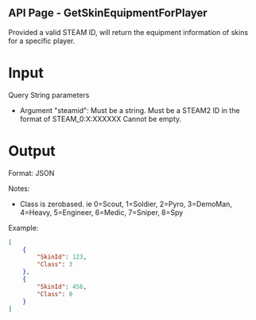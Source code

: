 ## API Page - GetSkinEquipmentForPlayer ##

Provided a valid STEAM ID, will return the equipment information of skins for a specific player.

# Input 
Query String parameters

- Argument "steamid":
	Must be a string. 
	Must be a STEAM2 ID in the format of STEAM_0:X:XXXXXX 
	Cannot be empty.

# Output 
Format: JSON

Notes: 
- Class is zerobased. ie 0=Scout, 1=Soldier, 2=Pyro, 3=DemoMan, 4=Heavy, 5=Engineer, 6=Medic, 7=Sniper, 8=Spy

Example: 
```json
[
	{
		"SkinId": 123,		
		"Class": 3
	},
	{
		"SkinId": 456,
		"Class": 0
	}
]
```